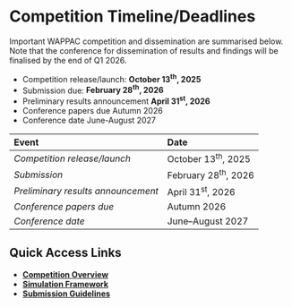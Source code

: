 # Competition Timeline/Deadlines

Important WAPPAC competition and dissemination are summarised below. Note that the conference for dissemination of results and findings will be finalised by the end of Q1 2026. 

* Competition release/launch: **October 13<sup>th</sup>, 2025**
* Submission due:      **February 28<sup>th</sup>, 2026**
* Preliminary results announcement **April 31<sup>st</sup>, 2026**
* Conference papers due Autumn 2026
* Conference date      June-August 2027


| **Event**                            | **Date**                       |
|:-------------------------------------|:-------------------------------|
| *Competition release/launch*       | October 13<sup>th</sup>, 2025    |
| *Submission*                       | February 28<sup>th</sup>, 2026   |
| *Preliminary results announcement* | April 31<sup>st</sup>, 2026      |
| *Conference papers due*            | Autumn 2026                      |
| *Conference date*                  | June–August 2027                 |


## Quick Access Links

* [**Competition Overview**](./competition_overview.md)
* [**Simulation Framework**](./simulation_platform/index.md)
* [**Submission Guidelines**](./submission.md)